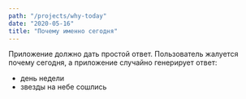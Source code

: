 ```yaml
---
path: "/projects/why-today"
date: "2020-05-16"
title: "Почему именно сегодня"
---
```


Приложение должно дать простой ответ. Пользователь жалуется почему сегодня, а приложение случайно генерирует ответ:

- день недели
- звезды на небе сошлись